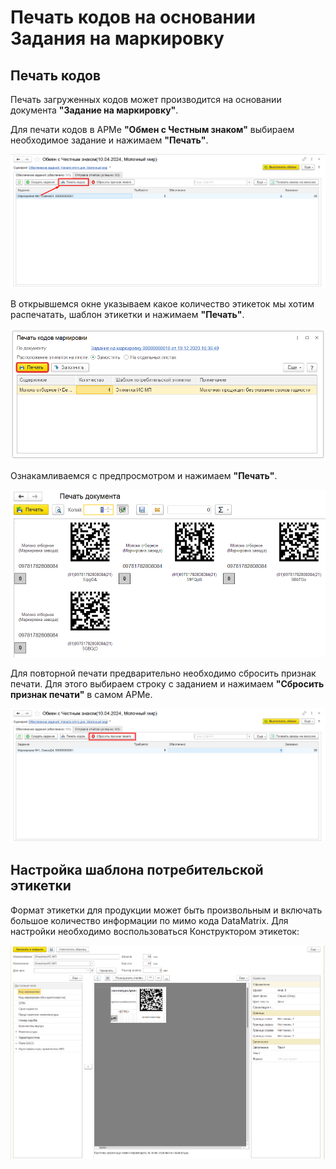 # Печать кодов на основании Задания на маркировку

## Печать кодов

Печать загруженных кодов может производится на основании документа **"Задание на маркировку"**.

Для печати кодов в АРМе **"Обмен с Честным знаком"** выбираем необходимое задание и нажимаем **"Печать"**.

![](based_on_document.assets/Screenshot_3.png)

В открывшемся окне указываем какое количество этикеток мы хотим распечатать, шаблон этикетки и нажимаем **"Печать"**.

[![2020-12-22_04-15-27][2020-12-22_04-15-27]][2020-12-22_04-15-27]

Ознакамливаемся с предпросмотром и нажимаем **"Печать"**.

[![2020-12-22_07-53-04][2020-12-22_07-53-04]][2020-12-22_07-53-04]

Для повторной печати предварительно необходимо сбросить признак печати. Для этого выбираем строку с заданием и нажимаем **"Сбросить признак печати"** в самом АРМе.

![](based_on_document.assets/Screenshot_2.png)

## Настройка шаблона потребительской этикетки

Формат этикетки для продукции может быть произвольным и включать большое количество информации по мимо кода DataMatrix. Для настройки необходимо воспользоваться Конструктором этикеток:

[![2020-12-22_04-14-33][2020-12-22_04-14-33]][2020-12-22_04-14-33]

[2020-12-22_04-04-17]: based_on_document.assets/2020-12-22_04-04-17.png
[2020-12-22_04-15-27]: based_on_document.assets/2020-12-22_04-15-27.png
[2020-12-22_07-53-04]: based_on_document.assets/2020-12-22_07-53-04.png
[2020-12-22_04-04-59]: based_on_document.assets/2020-12-22_04-04-59.png
[2020-12-22_07-48-57]: based_on_document.assets/2020-12-22_07-48-57.png
[2020-12-22_04-14-33]: based_on_document.assets/2020-12-22_04-14-33.png